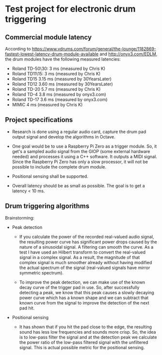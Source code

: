 
Test project for electronic drum triggering
===========================================

Commercial module latency
-------------------------

According to https://www.vdrums.com/forum/general/the-lounge/1182869-fastest-lowest-latency-drum-module-available and http://onyx3.com/EDLM, the drum modules have the following measured latencies:

- Roland TD-50\30: 3 ms    (measured by Chris K)
- Roland TD11\15:  3 ms    (measured by Chris K)
- Roland TD15      3.15 ms (measured by 30YearsLater)
- Roland TD12      3.60 ms (measured by 30YearsLater)
- Roland TD-20     5.7 ms  (measured by Chris K)
- Roland TD-4      3.8 ms  (measured by onyx3.com)
- Roland TD-17     3.6 ms  (measured by onyx3.com)
- MIMIC            4 ms    (measured by Chris K)


Project specifications
----------------------

- Research is done using a regular audio card, capture the drum pad output signal and develop
  the algorithms in Octave.

- One goal would be to use a Raspberry Pi Zero as a trigger module. So, it get's a sampled
  audio signal from the GIOP (some external hardware needed) and processes it using a C++
  software. It outputs a MIDI signal. Since the Raspberry Pi Zero has only a slow processor,
  it will not be possible to include the complete drum module.

- Positional sensing shall be supported.

- Overall latency should be as small as possible. The goal is to get a latency < 10 ms.


Drum triggering algorithms
--------------------------

Brainstorming:

- Peak detection

  - If you calculate the power of the recorded real-valued audio signal, the resulting power curve has
    significant power drops caused by the nature of a sinusoidal signal. A filtering can smooth the
    curve. As a test I have used an Hilbert transform to convert the real-valued signal in a complex
    signal. As a result, the magnitude of that complex signal is much smoother already without having
    modified the actual spectrum of the signal (real-valued signals have mirror symmetric spectrum).

  - To improve the peak detection, we can make use of the known decay curve of the trigger pad in use.
    So, after successfully detecting a peak, we know that this peak causes a slowly decaying power
    curve which has a known shape and we can subtract that known curve from the signal to improve the
    detection of the next pad hit.

- Positional sensing

  - It has shown that if you hit the pad close to the edge, the resulting sound has less low frequencies
    and sounds more crisp. So, the idea is to low-pass filter the signal and at the detection peak we
	calculate the power ratio of the low-pass filtered signal with the unfiltered signal. This is actual
	possible metric for the positional sensing.
